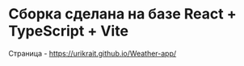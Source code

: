 # Сборка сделана на базе React + TypeScript + Vite
Страница - https://urikrait.github.io/Weather-app/
